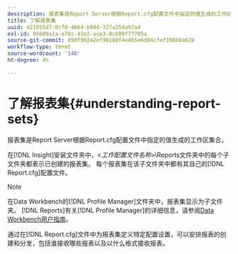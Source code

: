 ```yaml
---
description: 报表集是Report Server根据Report.cfg配置文件中指定的值生成的工作区集合。
title: 了解报表集
uuid: 421055d7-0cf0-4664-b944-327a254a97a4
exl-id: 95609a1a-e70c-41e2-ace3-0cb09f77705a
source-git-commit: d9df90242ef96188f4e4b5e6d04cfef196b0a628
workflow-type: tm+mt
source-wordcount: '148'
ht-degree: 4%

---
```


# 了解报表集{#understanding-report-sets}

报表集是Report Server根据Report.cfg配置文件中指定的值生成的工作区集合。

在[!DNL Insight]安装文件夹中，&lt;*工作配置文件名称*>\Reports文件夹中的每个子文件夹都表示已创建的报表集。 每个报表集在该子文件夹中都有其自己的[!DNL Report.cfg]配置文件。

>[!NOTE]
>
>在Data Workbench的[!DNL Profile Manager]文件夹中，报表集显示为子文件夹。 [!DNL Reports]有关[!DNL Profile Manager]的详细信息，请参阅[Data Workbench用户指南](https://docs.adobe.com/content/help/en/data-workbench/using/home.html#Data_Workbench_Help)。

通过在[!DNL Report.cfg]文件中为报表集定义特定配置设置，可以安排报表的创建和分发，包括谁接收哪些报表以及以什么格式接收报表。
